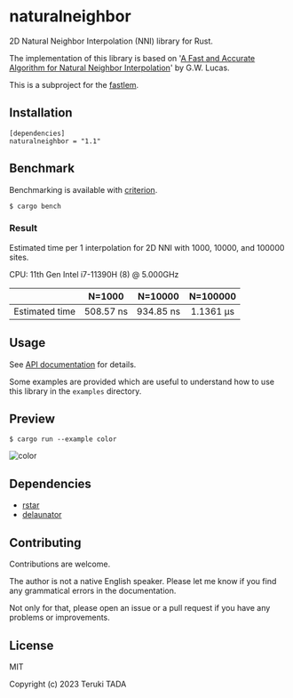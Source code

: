 # naturalneighbor

2D Natural Neighbor Interpolation (NNI) library for Rust.

The implementation of this library is based on '[A Fast and Accurate Algorithm for Natural Neighbor Interpolation](
https://gwlucastrig.github.io/TinfourDocs/NaturalNeighborTinfourAlgorithm/index.html)' by G.W. Lucas.

This is a subproject for the [fastlem](https://github.com/TadaTeruki/fastlem).

## Installation

```
[dependencies]
naturalneighbor = "1.1"
```

## Benchmark

Benchmarking is available with [criterion](https://crates.io/crates/criterion).
```
$ cargo bench
```

### Result

Estimated time per 1 interpolation for 2D NNI with 1000, 10000, and 100000 sites.

CPU: 11th Gen Intel i7-11390H (8) @ 5.000GHz

||N=1000|N=10000|N=100000|
|:---|:---:|:---:|:---:|
|Estimated time|508.57 ns|934.85 ns|1.1361 µs|

## Usage

See [API documentation](https://docs.rs/naturalneighbor) for details.

Some examples are provided which are useful to understand how to use this library in the `examples` directory. 

## Preview

```
$ cargo run --example color
```

![color](https://github.com/TadaTeruki/naturalneighbor/assets/69315285/0b8f7bc6-a15f-470b-bad3-7852eee55dcd)

## Dependencies

 - [rstar](https://crates.io/crates/rstar)
 - [delaunator](https://crates.io/crates/delaunator)

## Contributing

Contributions are welcome. 

The author is not a native English speaker. Please let me know if you find any grammatical errors in the documentation.

Not only for that, please open an issue or a pull request if you have any problems or improvements.

## License

MIT

Copyright (c) 2023 Teruki TADA
